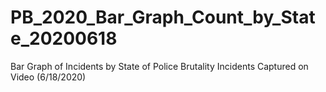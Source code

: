 # PB_2020_Bar_Graph_Count_by_State_20200618
 Bar Graph of Incidents by State of Police Brutality Incidents Captured on Video (6/18/2020)
